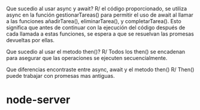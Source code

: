 Que sucedio al usar async y await?
R/ el código proporcionado, se utiliza async en la función gestionarTareas() para permitir el uso de await al llamar a las funciones añadirTarea(), eliminarTarea(), y completarTarea(). Esto significa que antes de continuar con la ejecución del código después de cada llamada a estas funciones, se espera a que se resuelvan las promesas devueltas por ellas.

Que sucedio al usar el metodo then()?
R/ Todos los then() se encadenan para asegurar que las operaciones se ejecuten secuencialmente.

Que diferencias encontraste entre async, await y el metodo then()
R/ Then() puede trabajar con promesas mas antiguas.


# node-server
